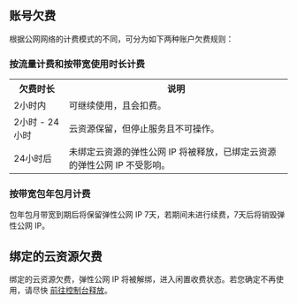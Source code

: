 ## 账号欠费
根据公网网络的计费模式的不同，可分为如下两种账户欠费规则：
### 按流量计费和按带宽使用时长计费
<table>
	<tr><th>欠费时长</th><th>说明</th></tr>
	<tr><td>2小时内</td><td>可继续使用，且会扣费。</td></tr>
	<tr><td> 2小时 - 24小时</td><td>云资源保留，但停止服务且不可操作。</td></tr>
	<tr><td>24小时后</td><td>未绑定云资源的弹性公网 IP 将被释放，已绑定云资源的弹性公网 IP 不受影响。</td></tr>
</table>

### 按带宽包年包月计费
包年包月带宽到期后将保留弹性公网 IP 7天，若期间未进行续费，7天后将销毁弹性公网 IP。

## 绑定的云资源欠费
绑定的云资源欠费，弹性公网 IP 将被解绑，进入闲置收费状态。若您确定不再使用，请尽快 [前往控制台释放](https://cloud.tencent.com/document/product/1199/41704)。
